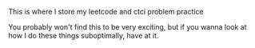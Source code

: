 This is where I store my leetcode and ctci problem practice

You probably won't find this to be very exciting, but if you wanna look at how I do these things suboptimally, have at it.
